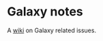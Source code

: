 # Galaxy notes

A [wiki](https://github.com/dickgroenenberg/galaxy_notes/wiki) on Galaxy related issues.

